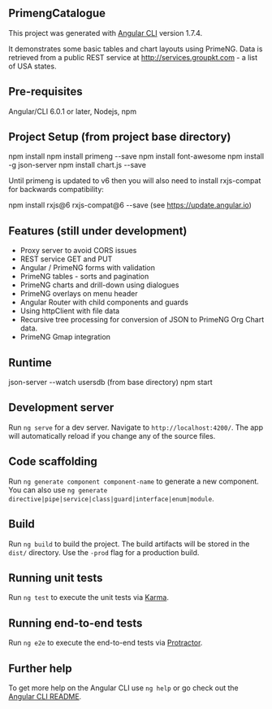 ## PrimengCatalogue

This project was generated with [Angular CLI](https://github.com/angular/angular-cli) version 1.7.4.

It demonstrates some basic tables and chart layouts using PrimeNG.  Data is retrieved from a public REST service at http://services.groupkt.com - a list of USA states.

## Pre-requisites

Angular/CLI 6.0.1 or later, Nodejs, npm

## Project Setup (from project base directory)

npm install 
npm install primeng --save
npm install font-awesome
npm install -g json-server
npm install chart.js --save

Until primeng is updated to v6 then you will also need to install rxjs-compat for backwards compatibility:

npm install rxjs@6 rxjs-compat@6 --save   (see https://update.angular.io)


## Features (still under development)

* Proxy server to avoid CORS issues 
* REST service GET and PUT
* Angular / PrimeNG forms with validation
* PrimeNG tables - sorts and pagination
* PrimeNG charts and drill-down using dialogues
* PrimeNG overlays on menu header
* Angular Router with child components and guards
* Using httpClient with file data
* Recursive tree processing for conversion of JSON to PrimeNG Org Chart data.
* PrimeNG Gmap integration

## Runtime

json-server --watch usersdb   (from base directory)
npm start


## Development server

Run `ng serve` for a dev server. Navigate to `http://localhost:4200/`. The app will automatically reload if you change any of the source files.

## Code scaffolding

Run `ng generate component component-name` to generate a new component. You can also use `ng generate directive|pipe|service|class|guard|interface|enum|module`.

## Build

Run `ng build` to build the project. The build artifacts will be stored in the `dist/` directory. Use the `-prod` flag for a production build.

## Running unit tests

Run `ng test` to execute the unit tests via [Karma](https://karma-runner.github.io).

## Running end-to-end tests

Run `ng e2e` to execute the end-to-end tests via [Protractor](http://www.protractortest.org/).

## Further help

To get more help on the Angular CLI use `ng help` or go check out the [Angular CLI README](https://github.com/angular/angular-cli/blob/master/README.md).
